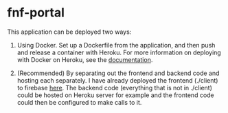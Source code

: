 ﻿# fnf-portal

This application can be deployed two ways:

1. Using Docker. Set up a Dockerfile from the application, and then push and release a container with Heroku. For more information on deploying with Docker on Heroku, see the [documentation](https://devcenter.heroku.com/categories/deploying-with-docker).

2. (Recommended) By separating out the frontend and backend code and hosting each separately. I have already deployed the frontend (./client) to firebase [here](https://fnf-portal.web.app/). The backend code (everything that is not in ./client) could be hosted on Heroku server for example and the frontend code could then be configured to make calls to it.
